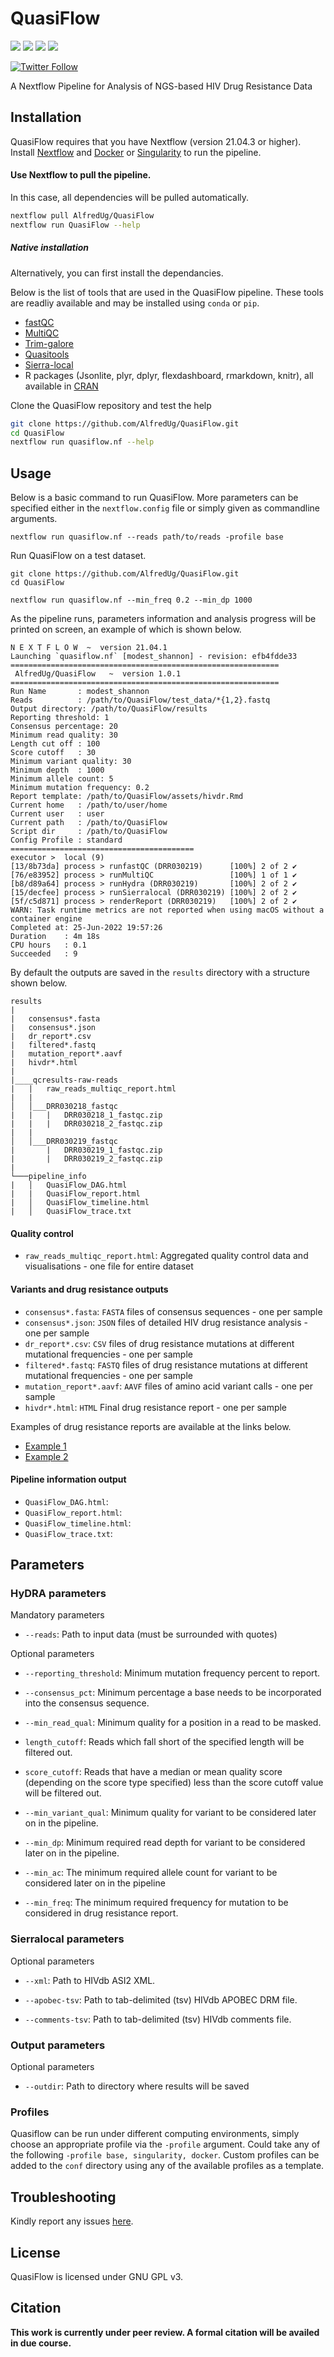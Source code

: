 # QuasiFlow

[![](https://img.shields.io/badge/nextflow-21.04.1-yellowgreen)](https://www.nextflow.io)
[![](https://img.shields.io/badge/uses-singularity-brightgreen)](https://docs.sylabs.io/guides/3.0/user-guide/installation.html)
[![](https://img.shields.io/badge/uses-docker-orange)](https://docs.docker.com/get-docker)
[![](https://img.shields.io/badge/License-GPLv3-blue.svg)](https://www.gnu.org/licenses/gpl-3.0)

[![Twitter Follow](https://img.shields.io/twitter/follow/alfred_ug.svg?style=social)](https://twitter.com/alfred_ug) 

A Nextflow Pipeline for Analysis of NGS-based HIV Drug Resistance Data

## Installation

QuasiFlow requires that you have Nextflow (version 21.04.3 or higher). Install [Nextflow](https://nf-co.re/usage/installation) and [Docker](https://docs.docker.com/engine/installation/) or [Singularity](https://docs.sylabs.io/guides/3.0/user-guide/installation.html) to run the pipeline. 

####  Use Nextflow to pull the pipeline. 

In this case, all dependencies will be pulled automatically. 

```bash
nextflow pull AlfredUg/QuasiFlow
nextflow run QuasiFlow --help
```

##### Native installation

Alternatively, you can first install the dependancies.

Below is the list of tools that are used in the QuasiFlow pipeline. These tools are readliy available and may be installed using `conda` or `pip`.

+ [fastQC](http://www.bioinformatics.babraham.ac.uk/projects/fastqc)
+ [MultiQC](https://multiqc.info/)
+ [Trim-galore](https://github.com/FelixKrueger/TrimGalore)
+ [Quasitools](https://phac-nml.github.io/quasitools/)
+ [Sierra-local](https://github.com/PoonLab/sierra-local)
+ R packages (Jsonlite, plyr, dplyr, flexdashboard, rmarkdown, knitr), all available in [CRAN](https://cran.r-project.org/)

Clone the QuasiFlow repository and test the help

```bash
git clone https://github.com/AlfredUg/QuasiFlow.git
cd QuasiFlow
nextflow run quasiflow.nf --help
```

## Usage

Below is a basic command to run QuasiFlow. More parameters can be specified either in the `nextflow.config` file or simply given as commandline arguments.

```
nextflow run quasiflow.nf --reads path/to/reads -profile base
```

Run QuasiFlow on a test dataset. 

```
git clone https://github.com/AlfredUg/QuasiFlow.git
cd QuasiFlow

nextflow run quasiflow.nf --min_freq 0.2 --min_dp 1000
```

As the pipeline runs, parameters information and analysis progress will be printed on screen, an example of which is shown below.

```
N E X T F L O W  ~  version 21.04.1
Launching `quasiflow.nf` [modest_shannon] - revision: efb4fdde33
============================================================
 AlfredUg/QuasiFlow   ~  version 1.0.1
============================================================
Run Name       : modest_shannon
Reads          : /path/to/QuasiFlow/test_data/*{1,2}.fastq
Output directory: /path/to/QuasiFlow/results
Reporting threshold: 1
Consensus percentage: 20
Minimum read quality: 30
Length cut off : 100
Score cutoff   : 30
Minimum variant quality: 30
Minimum depth  : 1000
Minimum allele count: 5
Minimum mutation frequency: 0.2
Report template: /path/to/QuasiFlow/assets/hivdr.Rmd
Current home   : /path/to/user/home
Current user   : user
Current path   : /path/to/QuasiFlow
Script dir     : /path/to/QuasiFlow
Config Profile : standard
=========================================
executor >  local (9)
[13/8b73da] process > runfastQC (DRR030219)      [100%] 2 of 2 ✔
[76/e83952] process > runMultiQC                 [100%] 1 of 1 ✔
[b8/d89a64] process > runHydra (DRR030219)       [100%] 2 of 2 ✔
[15/decfee] process > runSierralocal (DRR030219) [100%] 2 of 2 ✔
[5f/c5d871] process > renderReport (DRR030219)   [100%] 2 of 2 ✔
WARN: Task runtime metrics are not reported when using macOS without a container engine
Completed at: 25-Jun-2022 19:57:26
Duration    : 4m 18s
CPU hours   : 0.1
Succeeded   : 9
```

By default the outputs are saved in the `results` directory with a structure shown below.

```
results
|
|   consensus*.fasta
|   consensus*.json
|   dr_report*.csv
|   filtered*.fastq
|   mutation_report*.aavf
|   hivdr*.html
|
|____qcresults-raw-reads
|   |   raw_reads_multiqc_report.html
|   |
│   │___DRR030218_fastqc
|   |   |   DRR030218_1_fastqc.zip
|   |   |   DRR030218_2_fastqc.zip
|   |   
│   │___DRR030219_fastqc
|       |   DRR030219_1_fastqc.zip
|       |   DRR030219_2_fastqc.zip
|           
└───pipeline_info
|   │   QuasiFlow_DAG.html
|   |   QuasiFlow_report.html
|   │   QuasiFlow_timeline.html
|   │   QuasiFlow_trace.txt
```

#### Quality control

* `raw_reads_multiqc_report.html`: Aggregated quality control data and visualisations - one file for entire dataset

#### Variants and drug resistance outputs

* `consensus*.fasta`: `FASTA` files of consensus sequences - one per sample
* `consensus*.json`: `JSON` files of detailed HIV drug resistance analysis - one per sample
* `dr_report*.csv`: `CSV` files of drug resistance mutations at different mutational frequencies - one per sample
* `filtered*.fastq`: `FASTQ` files of drug resistance mutations at different mutational frequencies - one per sample
* `mutation_report*.aavf`: `AAVF` files of amino acid variant calls - one per sample
* `hivdr*.html`: `HTML` Final drug resistance report - one per sample

Examples of drug resistance reports are available at the links below.

+ [Example 1](https://alfredug.github.io/QuasiFlow/hivdr_DRR030225.html)
+ [Example 2](https://alfredug.github.io/QuasiFlow/hivdr_DRR030224.html)

#### Pipeline information output

* `QuasiFlow_DAG.html`: 
* `QuasiFlow_report.html`: 
* `QuasiFlow_timeline.html`: 
* `QuasiFlow_trace.txt`: 

## Parameters

### HyDRA parameters

Mandatory parameters

* `--reads`: Path to input data (must be surrounded with quotes)

Optional parameters

* `--reporting_threshold`: Minimum mutation frequency percent to report.

* `--consensus_pct`: Minimum percentage a base needs to be incorporated into the consensus sequence.

* `--min_read_qual`: Minimum quality for a position in a read to be masked.	     

* `length_cutoff`: Reads which fall short of the specified length will be filtered out.

* `score_cutoff`: Reads that have a median or mean quality score (depending on the score type specified) less than the score cutoff value will be filtered out.

* `--min_variant_qual`: Minimum quality for variant to be considered later on in the pipeline.

* `--min_dp`: Minimum required read depth for variant to be considered later on in the pipeline.

* `--min_ac`: The minimum required allele count for variant to be considered later on in the pipeline

* `--min_freq`: The minimum required frequency for mutation to be considered in drug resistance report.


### Sierralocal parameters

Optional parameters

* `--xml`: Path to HIVdb ASI2 XML.

* `--apobec-tsv`: Path to tab-delimited (tsv) HIVdb APOBEC DRM file.

* `--comments-tsv`: Path to tab-delimited (tsv) HIVdb comments file.


### Output parameters

Optional parameters

* `--outdir`: Path to directory where results will be saved 

### Profiles

Quasiflow can be run under different computing environments, simply choose an appropriate profile via the `-profile` argument. Could take any of the following `-profile base, singularity, docker`. Custom profiles can be added to the `conf` directory using any of the available profiles as a template.

## Troubleshooting

Kindly report any issues [here](https://github.com/AlfredUg/QuasiFlow/issues).

## License

QuasiFlow is licensed under GNU GPL v3.


## Citation

**This work is currently under peer review. A formal citation will be availed in due course.**
